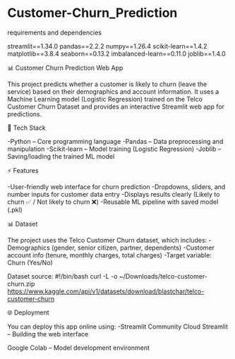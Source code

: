 # Customer-Churn_Prediction

requirements and dependencies

streamlit==1.34.0
pandas==2.2.2
numpy==1.26.4
scikit-learn==1.4.2
matplotlib==3.8.4
seaborn==0.13.2
imbalanced-learn==0.11.0
joblib==1.4.0

📊 Customer Churn Prediction Web App

This project predicts whether a customer is likely to churn (leave the service) based on their demographics and account information. It uses a Machine Learning model (Logistic Regression) trained on the Telco Customer Churn Dataset and provides an interactive Streamlit web app for predictions.

🚀 Tech Stack

-Python – Core programming language
-Pandas – Data preprocessing and manipulation
-Scikit-learn – Model training (Logistic Regression)
-Joblib – Saving/loading the trained ML model

⚡ Features

-User-friendly web interface for churn prediction
-Dropdowns, sliders, and number inputs for customer data entry
-Displays results clearly (Likely to churn ✅ / Not likely to churn ❌)
-Reusable ML pipeline with saved model (.pkl)

📊 Dataset

The project uses the Telco Customer Churn dataset, which includes:
-Demographics (gender, senior citizen, partner, dependents)
-Customer account info (tenure, monthly charges, total charges)
-Target variable: Churn (Yes/No)

Dataset source: #!/bin/bash
curl -L -o ~/Downloads/telco-customer-churn.zip\
  https://www.kaggle.com/api/v1/datasets/download/blastchar/telco-customer-churn
  
🌐 Deployment

You can deploy this app online using:
-Streamlit Community Cloud
Streamlit – Building the web interface

Google Colab – Model development environment
